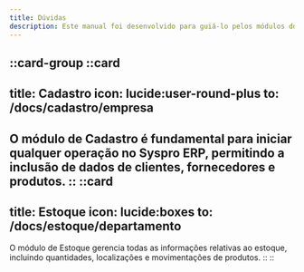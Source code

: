 ```yaml
---
title: Dúvidas
description: Este manual foi desenvolvido para guiá-lo pelos módulos do Syspro ERP para utilizar o sistema de forma eficiente e aproveitar ao máximo suas funcionalidades.
---
```


::card-group
  ::card
  ---
  title: Cadastro
  icon: lucide:user-round-plus
  to: /docs/cadastro/empresa
  ---
   O módulo de Cadastro é fundamental para iniciar qualquer operação no Syspro ERP, permitindo a inclusão de dados de clientes, fornecedores e produtos.
  ::
  ::card
  ---
  title: Estoque
  icon: lucide:boxes
  to: /docs/estoque/departamento
  ---
  O módulo de Estoque gerencia todas as informações relativas ao estoque, incluindo quantidades, localizações e movimentações de produtos.
  ::
::

